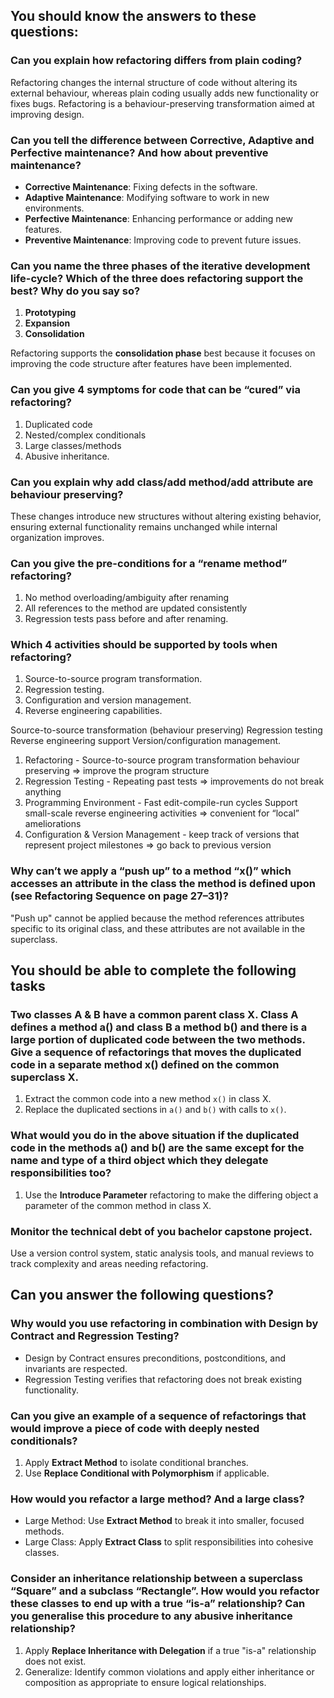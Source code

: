 ## You should know the answers to these questions:

### Can you explain how refactoring differs from plain coding?

Refactoring changes the internal structure of code without altering its external behaviour, whereas plain coding usually adds new functionality or fixes bugs. Refactoring is a behaviour-preserving transformation aimed at improving design.

### Can you tell the difference between Corrective, Adaptive and Perfective maintenance? And how about preventive maintenance?

- **Corrective Maintenance**: Fixing defects in the software.
- **Adaptive Maintenance**: Modifying software to work in new environments.
- **Perfective Maintenance**: Enhancing performance or adding new features.
- **Preventive Maintenance**: Improving code to prevent future issues.

### Can you name the three phases of the iterative development life-cycle? Which of the three does refactoring support the best? Why do you say so?

1.  **Prototyping**
2.  **Expansion**
3.  **Consolidation**

Refactoring supports the **consolidation phase** best because it focuses on improving the code structure after features have been implemented.

### Can you give 4 symptoms for code that can be “cured” via refactoring?

1. Duplicated code
2. Nested/complex conditionals
3. Large classes/methods
4. Abusive inheritance.

### Can you explain why add class/add method/add attribute are behaviour preserving?

These changes introduce new structures without altering existing behavior, ensuring external functionality remains unchanged while internal organization improves.

### Can you give the pre-conditions for a “rename method” refactoring?

1. No method overloading/ambiguity after renaming
2. All references to the method are updated consistently
3. Regression tests pass before and after renaming.

### Which 4 activities should be supported by tools when refactoring?

1.  Source-to-source program transformation.
2.  Regression testing.
3.  Configuration and version management.
4.  Reverse engineering capabilities.

Source-to-source transformation (behaviour preserving)
Regression testing
Reverse engineering support
Version/configuration management.

1. Refactoring - Source-to-source program transformation behaviour preserving ⇒ improve the program structure
2. Regression Testing - Repeating past tests ⇒ improvements do not break anything
3. Programming Environment - Fast edit-compile-run cycles Support small-scale reverse engineering activities ⇒ convenient for “local” ameliorations
4. Configuration & Version Management - keep track of versions that represent project milestones ⇒ go back to previous version

### Why can’t we apply a “push up” to a method “x()” which accesses an attribute in the class the method is defined upon (see Refactoring Sequence on page 27–31)?

"Push up" cannot be applied because the method references attributes specific to its original class, and these attributes are not available in the superclass.

## You should be able to complete the following tasks

### Two classes A & B have a common parent class X. Class A defines a method a() and class B a method b() and there is a large portion of duplicated code between the two methods. Give a sequence of refactorings that moves the duplicated code in a separate method x() defined on the common superclass X.

1.  Extract the common code into a new method `x()` in class X.
2.  Replace the duplicated sections in `a()` and `b()` with calls to `x()`.

### What would you do in the above situation if the duplicated code in the methods a() and b() are the same except for the name and type of a third object which they delegate responsibilities too?

1.  Use the **Introduce Parameter** refactoring to make the differing object a parameter of the common method in class X.

### Monitor the technical debt of you bachelor capstone project.

Use a version control system, static analysis tools, and manual reviews to track complexity and areas needing refactoring.

## Can you answer the following questions?

### Why would you use refactoring in combination with Design by Contract and Regression Testing?

- Design by Contract ensures preconditions, postconditions, and invariants are respected.
- Regression Testing verifies that refactoring does not break existing functionality.

### Can you give an example of a sequence of refactorings that would improve a piece of code with deeply nested conditionals?

1.  Apply **Extract Method** to isolate conditional branches.
2.  Use **Replace Conditional with Polymorphism** if applicable.

### How would you refactor a large method? And a large class?

- Large Method: Use **Extract Method** to break it into smaller, focused methods.
- Large Class: Apply **Extract Class** to split responsibilities into cohesive classes.

### Consider an inheritance relationship between a superclass “Square” and a subclass “Rectangle”. How would you refactor these classes to end up with a true “is-a” relationship? Can you generalise this procedure to any abusive inheritance relationship?

1.  Apply **Replace Inheritance with Delegation** if a true "is-a" relationship does not exist.
2.  Generalize: Identify common violations and apply either inheritance or composition as appropriate to ensure logical relationships.
